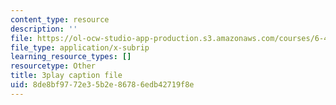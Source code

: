 ```yaml
---
content_type: resource
description: ''
file: https://ol-ocw-studio-app-production.s3.amazonaws.com/courses/6-451-principles-of-digital-communication-ii-spring-2005/8de8bf9772e35b2e86786edb42719f8e_HwGd1CPfIYk.vtt
file_type: application/x-subrip
learning_resource_types: []
resourcetype: Other
title: 3play caption file
uid: 8de8bf97-72e3-5b2e-8678-6edb42719f8e
---
```

